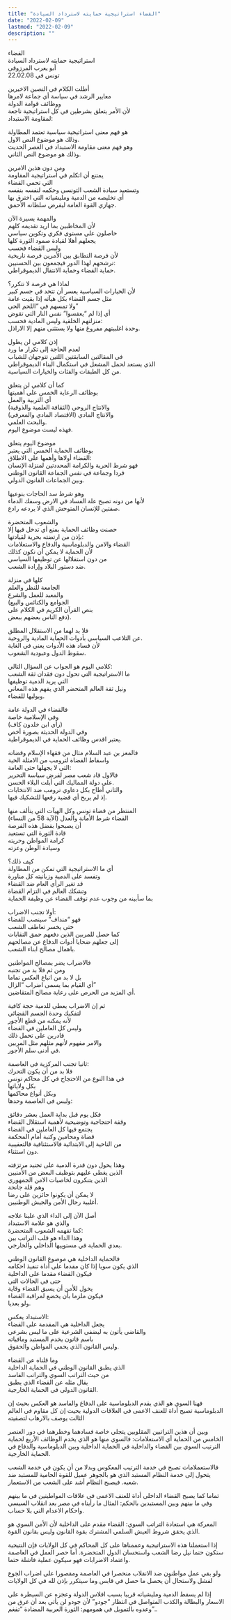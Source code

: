 ```yaml
---
title: "القضاء استراتيجية حمايته لاسترداد السيادة"
date: "2022-02-09"
lastmod: "2022-02-09"
description: ""
---
```

القضاء  
استراتيجية حمايته لاسترداد السيادة  
أبو يعرب المرزوقي  
تونس في 22.02.08

أطلت الكلام في النصين الاخيرين  
معايير الرشد في سياسة أي جماعة لامرها  
ووظائف قوامة الدولة  
لأن الأمر يتعلق بشرطين في كل استراتيجية ناجعة  
لمقاومة الاستبداد:

هو فهم معنى استراتيجية سياسية تعتمد المطاولة  
وذلك هو موضوع النص الاول.  
وهو فهم معنى مقاومة الاستبداد في العصر الحديث  
وذلك هو موضوع النص الثاني.

ومن دون هذين الامرين  
يمتنع أن اتكلم في استراتيجية المقاومة  
التي تحمي القضاء  
وتستعيد سيادة الشعب التونسي وحكمه لنفسه بنفسه  
أي تخليصه من الدمية ومليشياته التي اخترق بها  
جهازي القوة العامة ليفرض سلطانه الأحمق.

والمهمة يسيرة الآن  
لأن المخاطبين بما اريد تقديمه كلهم  
حاصلون على مستوى فكري وتكوين سياسي  
يجعلهم أهلا لقيادة صمود الثورة كلها  
وليس القضاء فحسب  
لأن فرصة التطابق بين الأمرين فرصة تاريخية  
ترشحهم لهذا الدور فيجمعون بين الحسنيين:  
حماية القضاء وحماية الانتقال الديموقراطي.

لماذا هي فرصة لا تتكرر؟  
لأن الخيارات السياسية يعسر أن تتحد في جسم كبير  
مثل جسم القضاء بكل هيآته إذا بقيت عامة  
ولا تمسهم في “اللحم الحي”  
أي إذا لم “يعفسوا” نفس النار التي تقوض  
منزلتهم الخلقية وليس المادية فحسب:  
وحدة اغلبيتهم مفروغ منها ولا يستثنى منهم إلا الاراذل.

إذن كلامي لن يطول  
لعدم الحاجة إلى تكرار ما ورد  
في المقالتين السابقتين اللتين تتوجهان للشباب  
الذي يستعد لحمل المشعل في استكمال البناء الديموقراطي  
من كل الطبقات والفئات والخيارات السياسية.

كما أن كلامي لن يتعلق  
بوظائف الرعاية الخمس على أهميتها  
أي التربية والعمل  
والانتاج الروحي (الثقافة العلمية والذوقية)  
والانتاج المادي (الاقتصاد المادي والمعرفي)  
والبحث العلمي.  
فهذه ليست موضوع اليوم.

موضوع اليوم يتعلق  
بوظائف الحماية الخمس التي يعتبر  
القضاء أولاها وأهمها على الاطلاق:  
فهو شرط الحرية والكرامة المحددتين لمنزلة الإنسان  
فردا وجماعة في نفس الجماعة القانون الوطني  
وبين الجماعات القانون الدولي.

وهو شرط سد الحاجات بنوعيها  
لأنها من دونه تصبح علة الفساد في الارض وسفك الدماء  
صفتين للإنسان المتوحش الذي لا يردعه رادع.

والشعوب المتحضرة  
حصنت وظائف الحماية بمنع أي تدخل فيها إلا  
بإذن من ارتضته بحرية لقيادتها:  
القضاء والامن والدبلوماسية والدفاع والاستعلامات  
لأن الحماية لا يمكن أن تكون كذلك  
من دون استقلالها عن توظيفها السياسي  
ضد دستور البلاد وإرادة الشعب.

كلها في منزلة  
الجامعة للنظر والعلم  
والمعبد للعمل والشرع  
(الجوامع والكنائس والبيع  
بنص القرآن الكريم في الكلام على  
دفع الناس بعضهم ببعض).

فلا بد لهما من الاستقلال المطلق  
عن التلاعب السياسي بأدوات الحماية المادية والروحية.  
لأن فساد هذه الأدوات يعني في الغاية  
سقوط الدول وعبودية الشعوب.

كلامي اليوم هو الجواب عن السؤال التالي:  
ما الاستراتيجية التي تحول دون فقدان ثقة الشعب  
التي يريد الدمية توظيفها  
ونيل ثقة العالم المتحضر الذي يفهم هذه المعاني  
ويوليها للقضاء.

فالقضاء في الدولة عامة  
وفي الإسلامية خاصة  
(رأي ابن خلدون كاف)  
وفي الدولة الحديثة بصورة أخص  
يعتبر اقدس وظائف الحماية في الديموقراطية.

فالمعز بن عبد السلام مثال من فقهاء الإسلام وقضاته  
واسقاط القضاة لترومب من الامثلة الحية  
التي لا يجهلها حتى العامة:  
فالاول قاد شعب مصر لفرض سياسة التحرير  
على دولة المماليك التي أبلت البلاء الحسن.  
والثاني أطاح بكل دعاوي ترومب ضد الانتخابات  
إذ لم يربح أي قضية رفعها للتشكيك فيها.

المنتظر من قضاة تونس وكل الهيآت التي يتألف منها  
القضاء شرط الأمانة والعدل (الآية 58 من النساء)  
أن يصبحوا بفضل هذه الفرصة  
قادة الثورة التي تستعيد  
كرامة المواطن وحريته  
وسيادة الوطن وعزته

كيف ذلك؟  
أي ما الاستراتيجية التي تمكن من المطاولة  
وتفسد على الدمية وزبانيته كل مناورة  
قد تغير الرأي العام ضد القضاء  
وتشكك العالم في التزام القضاة  
بما سأبينه من وجوب عدم توقف القضاء عن وظيفة الحماية

أولا تجنب الاضراب:  
فهو “منداف” سينصب للقضاء  
حتى يخسر تعاطف الشعب  
كما حصل للمربين الذين دفعهم حمق النقابات  
إلى جعلهم ضحايا أدوات الدفاع عن مصالحهم  
باهمال مصالح ابناء الشعب.

فالاضراب يضر بمصالح المواطنين  
ومن ثم فلا بد من تجنبه  
بل لا بد من اتباع العكس تماما  
أي القيام بما يسمى اضراب “الزال”  
أي المزيد من الحرص على رعاية مصالح المتقاضين.

ثم إن الاضراب يعطي للدمية حجة كافية  
لتفكيك وحدة الجسم القضائي  
لأنه يمكنه من قطع الأجور  
وليس كل العاملين في القضاء  
قادرين على تحمل ذلك  
والامر مفهوم لأنهم مثلهم مثل المربين  
في أدنى سلم الأجور.

ثانيا تجنب المركزية في العاصمة:  
فلا بد من أن يكون التحرك  
في هذا النوع من الاحتجاج في كل محاكم تونس  
بكل ولاياتها  
وبكل أنواع محاكمها  
وليس في العاصمة وحدها:

فكل يوم قبل بداية العمل بعشر دقائق  
وقفة احتجاجية وتوضيحية لأهمية استقلال القضاء  
يجتمع فيها كل العاملين في القضاء  
قضاة ومحامين وكتبة أمام المحكمة  
من الناحية إلى الابتدائية فالاستئنافية فالتعقيبية  
دون استثناء.

وهذا يحول دون قدرة الدمية على تجنيد مرتزقته  
الذين يغطي عليهم بتوظيف البعض من الأمنيين  
الذين يتنكرون لخاصيات الامن الجمهوري  
وهم قلة جانحة  
لا يمكن أن يكونوا حائزين على رضا  
أغلبية رجال الأمن والجيش الوطنيين.

أصل الآن إلى الداء الذي علينا علاجه  
والذي هو علامة الاستبداد  
كما تفهمه الشعوب المتحضرة:  
وهذا الداء هو قلب التراتب بين  
بعدي الحماية في مستوييها الداخلي والخارجي.

فالحماية الداخلية هي موضوع القانون الوطني  
الذي يكون سويا إذا كان مقدما على أداة تنفيذ احكامه  
فيكون القضاء مقدما على الداخلية  
حتى في الحالات التي  
يخول للأمن أن يسبق القضاء وقاية  
فيكون ملزما بأن يخضع لمراقبة القضاء  
ولو بعديا.

الاستبداد يعكس:  
يجعل الداخلية هي المقدمة على القضاء  
والقاضي يأتون به ليضفي الشرعية على ما ليس بشرعي  
باسم قانون يخدم المستبد ومافياته  
وليس القانون الذي يحمي المواطن والحقوق.

وما قلناه عن القضاء  
الذي يطبق القانون الوطني في الحماية الداخلية  
من حيث التراتب السوي والتراتب الفاسد  
يقال مثله عن القضاء الذي يطبق  
القانون الدولي في الحماية الخارجية.

فهنا السوي هو الذي يقدم الدبلوماسية على الدفاع والفاسد هو العكس بحيث إن الدبلوماسية تصبح أداة للعنف الاعمى في العلاقات الدولية بحيث إن كل مقاوم في العالم الثالث يوصف بالارهاب لتصفيته

وبين أن هذين التراتبين المقلوبين يتجلي خاصة فسادهما وخطرهما في دور العنصر الخامس من الحماية أي الاستعلامات: فالسوي منها هو الذي يخدم الوظائف الأربع لحماية الترتيب السوي بين القضاء والداخلية في الحماية الداخلية وبين الدبلوماسية والدفاع في الحماية الخارجية.

فالاستعملامات تصبح في خدمة الترتيب المعكوس وبدلا من أن يكون في خدمة الشعب يتحول إلى خدمة النظام المستبد الذي هو بالجوهر عميل للقوة الحامية للمستبد ضد شعبه. فيصبح النظام أشد على الشعب من الاستعمار.

تماما كما يصبح القضاء الداخلي أداة للعنف الاعمى في علاقات المواطينين في ما بينهم وفي ما بينهم وبين المستبدين بالحكم: المثال ما رأيناه في مصر بعد انقلاب السيسي واحكام الاعدام التي بلا حساب.

المعركة هي استعادة التراتب السوي: القضاء مقدم على الداخلية لأن الأمن السوي هو الذي يحقق شروط العيش السلمي المشترك بقوة القانون وليس بقانون القوة.

إذا استعملنا هذه الاستراتيجية وعممناها على كل المحاكم في كل الولايات فإن النتيجية ستكون حتما نيل رضا الشعب واستحسان الدول المتحضرة. أما حصر العمل في العاصمة واعتماد الاضرابات فهو سيكون عملية فاشلة حتما.

ولو بقي عمل مواطنون ضد الانقلاب منحصرا في العاصمة ومقصورا على اضراب الجوع لفشل ولاستحال أن يحصل ما حصل في قابس وما سيتكرر بإذن لله في كل الولايات

إذا لم يسقط الدمية ومليشياته قريبا بسبب افلاس الدولة وعجزه عن السيطرة على الاسعار والبطالة والكذب المتواصل في انتظار “جودو” لأن جودو لن يأتي بعد أن غرق من وعدوه بالتمويل في همومهم: الثورة العربية المضادة “تفغم”..

###